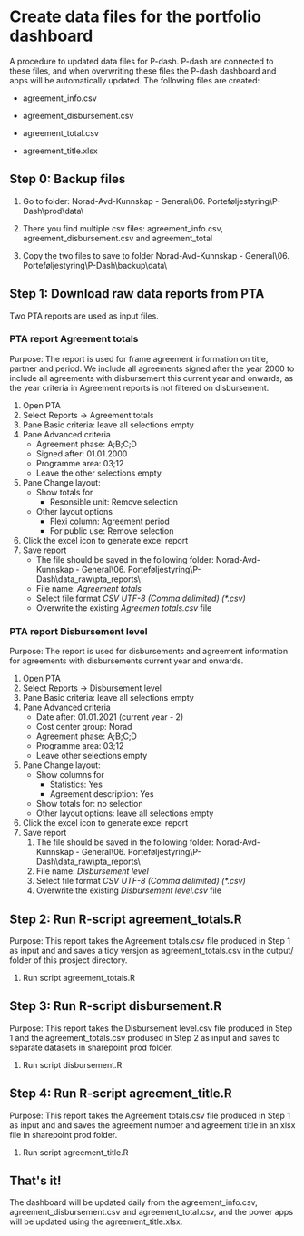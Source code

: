 # Create data files for the portfolio dashboard

A procedure to updated data files for P-dash. P-dash are connected to these files, and when overwriting these files the P-dash dashboard and apps will be automatically updated. The following files are created:

-   agreement_info.csv

-   agreement_disbursement.csv

-   agreement_total.csv

-   agreement_title.xlsx

## Step 0: Backup files

1.  Go to folder: Norad-Avd-Kunnskap - General\\06. Porteføljestyring\\P-Dash\\prod\\data\\

2.  There you find multiple csv files: agreement_info.csv, agreement_disbursement.csv and agreement_total

3.  Copy the two files to save to folder Norad-Avd-Kunnskap - General\\06. Porteføljestyring\\P-Dash\\backup\\data\\

## Step 1: Download raw data reports from PTA

Two PTA reports are used as input files.

### PTA report Agreement totals

Purpose: The report is used for frame agreement information on title, partner and period. We include all agreements signed after the year 2000 to include all agreements with disbursement this current year and onwards, as the year criteria in Agreement reports is not filtered on disbursement.

1.  Open PTA
2.  Select Reports -\> Agreement totals
3.  Pane Basic criteria: leave all selections empty
4.  Pane Advanced criteria
    -   Agreement phase: A;B;C;D
    -   Signed after: 01.01.2000
    -   Programme area: 03;12
    -   Leave the other selections empty
5.  Pane Change layout:
    -   Show totals for
        -   Resonsible unit: Remove selection
    -   Other layout options
        -   Flexi column: Agreement period
        -   For public use: Remove selection
6.  Click the excel icon to generate excel report
7.  Save report
    -   The file should be saved in the following folder: Norad-Avd-Kunnskap - General\\06. Porteføljestyring\\P-Dash\\data_raw\\pta_reports\\
    -   File name: *Agreement totals*
    -   Select file format *CSV UTF-8 (Comma delimited) (\*.csv)*
    -   Overwrite the existing *Agreemen totals.csv* file

### PTA report Disbursement level

Purpose: The report is used for disbursements and agreement information for agreements with disbursements current year and onwards.

1.  Open PTA
2.  Select Reports -\> Disbursement level
3.  Pane Basic criteria: leave all selections empty
4.  Pane Advanced criteria
    -   Date after: 01.01.2021 (current year - 2)
    -   Cost center group: Norad
    -   Agreement phase: A;B;C;D
    -   Programme area: 03;12
    -   Leave other selections empty
5.  Pane Change layout:
    -   Show columns for
        -   Statistics: Yes
        -   Agreement description: Yes
    -   Show totals for: no selection
    -   Other layout options: leave all selections empty
6.  Click the excel icon to generate excel report
7.  Save report
    1.  The file should be saved in the following folder: Norad-Avd-Kunnskap - General\\06. Porteføljestyring\\P-Dash\\data_raw\\pta_reports\\
    2.  File name: *Disbursement level*
    3.  Select file format *CSV UTF-8 (Comma delimited) (\*.csv)*
    4.  Overwrite the existing *Disbursement level.csv* file

## Step 2: Run R-script agreement_totals.R

Purpose: This report takes the Agreement totals.csv file produced in Step 1 as input and and saves a tidy versjon as agreement_totals.csv in the output/ folder of this prosject directory.

1.  Run script agreement_totals.R

## Step 3: Run R-script disbursement.R

Purpose: This report takes the Disbursement level.csv file produced in Step 1 and the agreement_totals.csv prodused in Step 2 as input and saves to separate datasets in sharepoint prod folder.

1.  Run script disbursement.R

## Step 4: Run R-script agreement_title.R

Purpose: This report takes the Agreement totals.csv file produced in Step 1 as input and and saves the agreement number and agreement title in an xlsx file in sharepoint prod folder.

1.  Run script agreement_title.R

## That's it!

The dashboard will be updated daily from the agreement_info.csv, agreement_disbursement.csv and agreement_total.csv, and the power apps will be updated using the agreement_title.xlsx.
